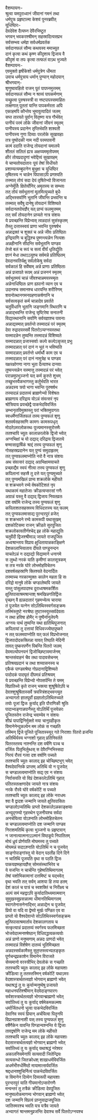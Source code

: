 वैशम्पायनः-  
श्रुत्वा यमपुराध्वानं जीवानां गमनं तथा  
धर्मपुत्रः प्रहृष्टात्मा केशवं पुनरब्रवीत्  
यूधिष्ठिरः-  
देवदेवेश दैत्यघ्न देवैरभिष्टुत  
भगवन् भवकरश्श्रीमन् सहस्रादित्यसप्रभ  
सर्वसम्भव धर्मज्ञ सर्वधर्मप्रवर्तक  
सर्वदानफलं सौम्य कथयस्व ममाच्युत  
दानं कृत्वा कथं कृष्ण कीदृशाय द्विजाय वै  
कीदृशं वा तपः कृत्वा तत्फलं वाऽथ भुज्यते  
वैशम्पायनः-  
एवमुक्तो हृषीकेशो धर्मपुत्रेण धीमता  
उवाच धर्मपुत्राय धर्मान् पुण्यान् महोदयान्  
श्रीभगवान्-  
शृणुष्वावहितो राजन् पूतं पापघ्नमुत्तमम्  
सर्वदानफलं सौम्य न श्राव्यं पापकर्मणाम्  
यच्छ्रुत्वा पुरुषस्स्त्री वा नष्टपापस्समाहितः  
तत्क्षणात् पूततां यान्ति पापकर्मरता अपि  
एकाहमपि कौन्तेय भूमावुत्पादितं जलम्  
सप्त तारयते पूर्वान् वितृष्णा यत्र गौर्भवेत्  
पानीयं परमं लोके जीवानां जीवनं स्मृतम्  
पानीयस्य प्रदानेन तृप्तिर्भवति शाश्वती  
पानीयस्य गुणा दिव्याः परलोके सुखावहाः  
तत्र पुष्पोदकी नाम नदी परमपावनी  
कामं ददाति राजेन्द्र तोयदानां यमालये  
शीतलं सलिलं ह्यत्र अक्षय्यममृतोपमम्  
क्षीरं तोयप्रदादॄणां भवेद्दिव्यं सुखावहम्  
ये चाप्यतोयदातारः पूयं तेषां विधीयते  
प्रशाम्यत्यम्बुपानेन बुभुक्षा च युधिष्ठिर  
तृषितस्य न चान्नेन पिपासाऽपि प्रणश्यति  
तस्मात् तोयं सदा देयं तृषितेभ्यो विजानता  
अग्नेर्मूर्तिः क्षितेर्योनिर् अमृतस्य स सम्भवः  
तत् तोयं सर्वभूतानां मूलमित्युच्यते बुधैः  
अद्भिस्सर्वाणि भूतानि जीवन्ति प्रभवन्ति च  
तस्मात् सर्वेषु दानेषु तोयदानं विशिष्यते  
सर्वदानतपोयज्ञैर् यत् प्राप्यं फलमुत्तमम्  
तत् सर्वं तोयदानेन प्राप्यते नात्र संशयः  
ये प्रयच्छन्ति विप्रेभ्यस् त्वन्नदातं सुसंस्कृतम्  
तैस्तु दत्तास्स्वयं प्राणा भवन्ति पुरुषर्षभ  
अन्नाद्रक्तं च शुक्लं च अन्ने जीवः प्रतिष्ठितः  
इन्द्रियाणि च बुद्धिश्च पुष्णन्त्यन्नेन नित्यशः  
अन्नहीनानि सीदन्ति सर्वभूतानि पाण्डव  
तेजो बलं च रूपं च सत्वं वीर्यं धृतिर्द्युतिः  
ज्ञानं मेधा तथाऽऽयुश्च सर्वमन्ने प्रतिष्ठितम्  
देवदानवतिर्यक्षु सर्वलोकेषु सर्वदा  
सर्वकालं हि सर्वेषाम् अन्ने प्राणाः प्रतिष्ठिताः  
अन्नं प्रजापते रूपम् अन्नं प्रजननं स्मृतम्  
सर्वभूतमयं चान्नं जीवश्चान्नमयस्स्मृतः  
अन्नेनाधिष्ठितः प्राण ह्यपानो व्यान एव च  
उदानश्च समानश्च धारयन्ति शरीरिणम्  
शयनोत्थानगमनग्रहणाकर्षणानि च  
सर्वसत्वकृतं कर्म चान्नादेव प्रवर्तते  
चतुर्विधानि भूतानि जङ्गमानि स्थिराणि च  
अन्नाद्भवन्ति राजेन्द्र सृष्टिरेषा सनातनी  
विद्यास्थानानि सर्वाणि सर्वयज्ञाश्च पावनाः  
अन्नाद्यस्मात् प्रवर्तन्ते तस्मादन्नं परं स्मृतम्  
देवा रुद्रादयस्सर्वे पितरोऽप्यग्नयस्तथा  
यस्मादन्नेन तुष्यन्ति तस्मादन्नं विशिष्यते  
यस्मादन्नात् प्रजास्सर्वाः कल्पे कल्पेऽसृजत् प्रभुः  
तस्मादन्नात् परं दानं न भूतं न भविष्यति  
यस्मादन्नात् प्रवर्तन्ते धर्मार्थौ काम एव च  
तस्मादन्नात् परं दानं नामुत्रेह च पाण्डव  
यक्षरक्षोगणा नागा भूता दैत्याश्च दानवाः  
तुष्यन्त्यन्नेन यस्मात्तु तस्मादन्नं परं भवेत्  
परान्नमुपभुञ्जनो यत् कर्म कुरुते शुभम्  
तच्छुभस्यैकभागस्तु कर्तुर्भवति भारत  
अन्नदस्य त्रयो भागा भवन्ति पुरुषर्षभ  
तस्यादन्नं प्रदातव्यं ब्राह्मणेभ्यो विशेषतः  
ब्राह्मणाय दरिद्राय योऽन्नं संवत्सरं नृप  
श्रोत्रियाय प्रयच्छेद्वै पाकभेदविवर्जितः  
डम्भानृतविमुक्तस्तु परां भक्तिमुपागतः  
स्वधर्मेणार्जितफलं तस्य पुण्यफलं शृणु  
शतवर्षसहस्राणि कामगः कामरूपधृत्  
मोदतेऽमरलोकस्थः पूज्यमानस्सुरोत्तमैः  
ततश्चापि च्युतः कालान्नरलोके द्विजो भवेत्  
अग्नभिक्षां च यो दद्याद् दरिद्राय द्विजातये  
षण्मासाद्वार्षिकं श्राद्दं तस्य पुण्यफलं शृणु  
गोसहस्रप्रदानेन यत् पुण्यं समुदाहृतम्  
तत् पुण्यफलमाप्नोति नरो वै नात्र संशयः  
अथ संवत्सरं दद्याद् अग्रभिक्षामयाचते  
प्रच्छाद्यैव स्वयं नीत्वा तस्य पुण्यफलं शृणु  
कपिलानां सहस्रै तु दत्ते यत् पुण्यमुच्यते  
तत् पुण्यमखिलं प्राप्य शक्रलोके महीयते  
स शक्रभवने रम्ये र्वषकोटिशतं नृप  
यथाकामं महातेजाः क्रीडत्यप्सरसां गणैः  
अग्रान्नं यस्तु वै दद्याद् द्विजाय नियतव्रतः  
दश वर्षामि राजेन्द्र तस्य पुण्यफलं शृणु  
कपिलाशतसहस्रस्य विधिदत्तस्य यत् फलम्  
तत् पुण्यफलमासाद्य पुरन्दरपुरं व्रजेत्  
स शक्रभवने रम्ये कामरूपी यथासुखम्  
दशकोटिसमा राजन् क्रीडते सुरपूजितः  
शक्रलोकावतीर्णश्चेद् इह लोके महाद्युतिः  
चतुर्वेदी द्विजश्श्रीमाञ् जायते राजपूजितः  
अध्वश्रान्ताय विप्राय क्षुधितायान्नकाङ्क्षिणे  
देशकालाभियाताय दीयते पाण्डुनन्दन  
याचतेऽन्नं न दद्याद्यो विद्यामाने धनागमे  
स लुब्धो नरकं याति कृमीणां कालसूत्रकम्  
स तत्र नरके घोरे लोभमोहविचेतनः  
दशवर्षसहस्राणि क्लिश्यते वेदनार्दितः  
तस्माच्च नरकान्मुक्तः कालेन महता हि सः  
दरिद्रो मानुषे लोके चण्डालेष्वपि जायते  
यस्तु पांसुलपादश्च दूराध्वश्रमकर्शितः  
क्षुत्पिपासाश्रमश्रान्तश् श्रमखिन्नगतिर्द्विजः  
पृच्छन् वै ह्यन्नदातारं गृहमभ्येत्य चाराया  
तं पूजयेत यत्नेन सोऽतिथिस्स्वर्गसङ्क्रमः  
तस्मिंस्तुष्टे नरश्रेष्ठ तुष्टास्स्युस्सर्वदेवताः  
न तथा हविषा होमैर् न पुष्पैर्नानुलेपनैः  
अग्नयः पार्थ तुष्यन्ति यथा ह्यतिथिपूजनात्  
कपिलायां तु दत्तायां विधिवज्ज्येष्ठपुष्करे  
न तत् फलमवाप्नोति यत् फलं विप्रभोजनात्  
द्विजपादोदकक्लिन्ना यावत् तिष्ठति मेदिनी  
तावत् पुष्करपर्णेन पिबन्ति पितरो जलम्  
देवमाल्योपनयनं द्विजोच्छिष्टावमार्जनम्  
श्रान्तसंवाहनं चैव तथा पादावसेचनम्  
प्रतिश्रयप्रदानं च तथा शय्यासनस्य च  
एकैकं पाण्डवश्रेष्ठ गोप्रदानाद्विशिष्यते  
पादोदकं पादघृतं दीपमन्नं प्रतिश्रयम्  
ये प्रयच्छन्ति विप्रेभ्यो नोपसर्पन्ति ते यमम्  
विप्रातिथ्ये कृते राजन् भक्त्या शुश्रूषितेऽपि च  
देवाश्शुश्रूषितास्सर्वे त्रयस्त्रिंशद्भवन्त्युत  
अभ्यागतो ज्ञातपूर्वो ह्यज्ञातोऽतिथिरुच्यते  
तयोः पूजां द्विजः कुर्याद् इति पौराणिकी श्रुतिः  
पादाभ्यङ्गान्नपानैस्तु योऽतिर्थिं पूजयेन्नरः  
पूजितस्तेन राजेन्द्र भवाम्येव न संशयः  
शीघ्रं पापाद्विनिर्मुक्तो मया चानुग्रहीकृतः  
विमानेनेन्दुकल्पेन मम लोकं स गच्छति  
तस्मिन् द्विजे पूजिते पूजितास्स्युर् गते निराशाः पितरो व्रजन्ति  
अतिर्थिर्यस्य भग्नाशो गृहात् प्रतिनिवर्तते  
पितरस्तस्य नाश्नन्ति दश वर्षणि पञ्च च  
वर्जितः पितृभिर्लुब्धस् स देवैरग्निभिस्सदा  
निरयं रौरवं गत्वा दश वर्षाणि पच्यते  
ततश्चापि च्युतः कालाद् इह चोच्छिष्टभुग् भवेत्  
वैश्वदेवान्तिके प्राप्तम् अतिथिं यो न पूजयेत्  
स चण्डालत्वमाप्नोति सद्य एव न संशयः  
निर्वासयति यो विप्रं देशकालेऽतिथिं गृहात्  
पतितस्तत्क्षणादेव जायते नात्र संशयः  
नरके रौरवे घोरे वर्षकोटिं स पच्यते  
ततश्चापि च्युतः कालाद् इह लोके नराधमः  
श्वा वै द्वादश जन्मानि जायते क्षुत्पिपासितः  
चण्डालोऽप्यतिथिः प्राप्तो देशकालेऽन्नकाङ्क्षयाः  
अभ्युद्गम्यो गृहस्थेन पूजनीयश्च सर्वदा  
अनर्चयित्वा योऽश्नाति लोभमोहितचेतनः  
स चण्डालत्वमाप्नोति दश जन्मानि पाण्डव  
निराशमतिथिं कृत्वा भुञ्जनो यः प्रहृष्टवान्  
न जानात्यात्मनाऽऽत्मानं विष्ठकूपे निपातितम्  
मोघं ध्रुवं प्रोर्णयति मोघमस्य तु पच्यते  
मोघमन्नं सदाऽश्नाति योऽतिथिं न च पूजयेत्  
साङ्गोपाङ्गांस्तु यो वेदान् पठतीह दिने दिने  
न चातिथिं पूजयति वृथा स पठति द्विजः  
पाकयज्ञमहायज्ञैस् सोमसंस्थाभिरेव च  
ये यजन्ति न चार्चन्ति गृहेष्वतिथिमागतम्  
तेषां यशोभिकामानां दत्तमिष्टं च यद्भवेत्  
वृथा भवति तत् सर्वम् आशया हि तया हतम्  
देशं कालं च पात्रं च स्वशक्तिं च निरीक्ष्य च  
अल्पं समं महद्वाऽपि कुर्यादातिथ्यमात्मवान्  
सुमुखस्सुप्रसन्नात्मा धीमानतिथिमागतम्  
स्वागतेनासनेनाद्भिर् अन्नाद्येन च पूजयेत्  
प्रियो वा यदि वा द्वेष्यो मूर्खः पण्डित एव वा  
प्राप्तो यो वैश्वदेवान्ते सोऽतिथिस्स्वर्गसङ्क्रमः  
क्षुत्पिपासाश्रमार्ताय देशकालगताय च  
सत्कृत्यान्नं प्रदातव्यं स्वर्गस्य फलमिच्छता  
भोजयेदात्मनश्श्रेष्ठान् विधिवद्धव्यकव्ययोः  
अन्नं प्राणो मनुष्यणाम् अन्नदः प्राणदो भवेत्  
तस्मादन्नं विशेषेण दातव्यं भूतिमिच्छता  
अन्नदस्सर्वकामैस्तु सुतृप्तस्त्वभ्यलङ्कृतः  
पूर्णचन्द्रप्रकाशेन विमानेन विराजते  
सेव्यमानो वरस्त्रीभिर् देवलोकं स गच्छति  
ततस्चापि च्युतः कालाद् इह लोके महायशाः  
क्रीडित्वा तु ततस्तस्मिन् वर्षकोटिं यथाऽमरः  
वेदशास्त्रार्थतत्त्वज्ञो भोगवान् ब्राह्मणो भवेत्  
यथाश्रद्धं तु यः कुर्यान्मनुष्येषु प्रजायते  
महाधनपतिश्श्रीमान् वेदवेदाङ्गपारगः  
सर्वशास्त्रार्थतत्वज्ञो भोगवान्ब्राह्मणो भवेत्  
सर्वातिथ्यं तु यः कुर्याद् वर्षमेकमकल्मषः  
धर्मार्जितधनो भूत्वा पाकभेदविवर्जितः  
देवानिव स्वयं प्रियान् अर्चयित्वा पितॄनपि  
विप्रानग्राशनाशी यस् तस्य पुण्यफलं शृणु  
वर्षेणैकेन यावन्ति पिण्डान्यश्नन्ति ये द्विजाः  
तावद्वर्षाणि राजेन्द्र मम लोके महीयते  
ततश्चापि च्युतः कालाद् इह लोके महायशाः  
वेदसास्त्रार्थतत्वज्ञो भोगवान् ब्राह्मणो भवेत्  
सर्वातिथ्यं तु यः कुर्याद् यथाश्रद्धं नरेश्वर  
अकालनियमेनापि सत्यवादी जितेन्द्रियः  
सत्यसन्धो जितक्रोधश् शाखाधर्मविवर्जितः  
अधर्मभीरुर्धर्मिष्ठो मायामात्सर्यवर्जितः  
श्रद्दधानश्शुचिर्नित्यं पाकभेदविवर्जितः  
स विमानेन दिव्येन दिव्यरूपी महायशाः  
पुरन्दरपुरं याति गीयमानोऽप्सरोगणैः  
मन्वन्तरं तु तत्रैकं क्रीडित्वा देवपूजितः  
मानुष्यलोकमागम्य भोगवान् ब्राह्मणो भवेत्  
दश जन्मानि विप्रत्वं प्राप्नुयाद्राजपूजितः  
जातिस्मरश्च भवति यत्र यत्रैव जायते  
अभ्यागतं श्रान्तमनुव्रजन्ति देवाश्च सर्वे पितरोऽग्नयश्च  
